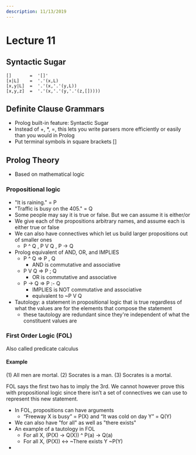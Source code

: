 ```yaml
---
description: 11/13/2019
---
```


# Lecture 11

## Syntactic Sugar

```text
[]       =  '[]'
[x|L]    =  '.'(x,L)
[x,y|L]  =  '.'(x,'.'(y,L))
[x,y,z]  =  '.'(x,'.'(y,'.'(z,[]))))
```

## Definite Clause Grammars

* Prolog built-in feature: Syntactic Sugar
* Instead of +, \*, =, this lets you write parsers more efficiently or easily than you would in Prolog
* Put terminal symbols in square brackets \[\]

## Prolog Theory

* Based on mathematical logic

### Propositional logic

* "It is raining." = P
* "Traffic is busy on the 405." = Q
* Some people may say it is true or false. But we can assume it is either/or
* We give each of the propositions arbitrary names, and assume each is either true or false
* We can also have connectives which let us build larger propositions out of smaller ones
  * P ^ Q , P V Q , P -&gt; Q
* Prolog equivalent of AND, OR, and IMPLIES
  * P ^ Q =&gt; P , Q 
    * AND is commutative and associative
  * P V Q =&gt; P ; Q
    * OR is commutative and associative
  * P -&gt; Q =&gt; P :- Q
    * IMPLIES is NOT commutative and associative
    * equivalent to ~P V Q
* Tautology: a statement in propositional logic that is true regardless of what the values are for the elements that compose the statement
  * these tautology are redundant since they're independent of what the constituent values are

### First Order Logic \(FOL\)

Also called predicate calculus

#### Example

\(1\) All men are mortal. \(2\) Socrates is a man. \(3\) Socrates is a mortal.

FOL says the first two has to imply the 3rd. We cannot however prove this with propositional logic since there isn’t a set of connectives we can use to represent this new statement.

* In FOL, propositions can have arguments
  * “Freeway X is busy” = P\(X\) and “It was cold on day Y” = Q\(Y\)
* We can also have "for all" as well as "there exists"
* An example of a tautology in FOL 
  * For all X, \(P\(X\) -&gt; Q\(X\)\) ^ P\(a\) -&gt; Q\(a\) 
  * For all X, \(P\(X\)\) &lt;-&gt; ~There exists Y ~P\(Y\)
* 
